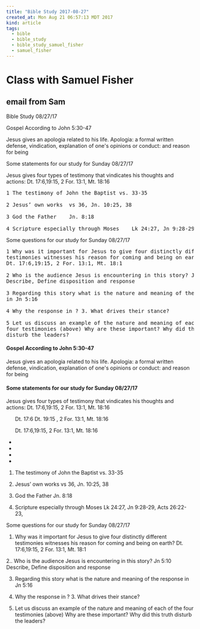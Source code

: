 ```yaml
---
title: "Bible Study 2017-08-27"
created_at: Mon Aug 21 06:57:13 MDT 2017
kind: article
tags:
  - bible
  - bible_study
  - bible_study_samuel_fisher
  - samuel_fisher
---
```


<h1>Class with Samuel Fisher</h1>

<h2>email from Sam</h2>

Bible Study 08/27/17

Gospel According to John 5:30-47

Jesus gives an apologia related to his life.  Apologia: a formal written defense, vindication, explanation of one's opinions or conduct: and reason for being  


Some statements for our study for Sunday 08/27/17

Jesus gives four types of testimony that vindicates his thoughts and actions: Dt. 17:6,19:15, 2 For. 13:1, Mt. 18:16

<pre>
1 The testimony of John the Baptist	vs. 33-35

2 Jesus’ own works	vs 36, Jn. 10:25, 38

3 God the Father 	Jn. 8:18

4 Scripture especially through Moses	Lk 24:27, Jn 9:28-29, Acts 26:22-23, 
</pre>

Some questions for our study for Sunday 08/27/17

<pre>
1 Why was it important for Jesus to give four distinctly different
testimonies witnesses his reason for coming and being on earth?
Dt. 17:6,19:15, 2 For. 13:1, Mt. 18:1

2 Who is the audience Jesus is encountering in this story? Jn 5:10
Describe, Define disposition and response

3 Regarding this story what is the nature and meaning of the response
in Jn 5:16

4 Why the response in ? 3. What drives their stance?

5 Let us discuss an example of the nature and meaning of each of the
four testimonies (above) Why are these important? Why did this truth
disturb the leaders?
</pre>

<h4>Gospel According to John 5:30-47</h4>

Jesus gives an apologia related to his life.  Apologia: a formal written
defense, vindication, explanation of one's opinions or conduct: and
reason for being

<h4>Some statements for our study for Sunday 08/27/17</h4>

Jesus gives four types of testimony that vindicates his thoughts and actions: 
Dt. 17:6,19:15, 2 For. 13:1, Mt. 18:16

<ul>
Dt. 17:6
Dt. 19:15
, 2 For. 13:1, 
Mt. 18:16

Dt. 17:6,19:15, 2 For. 13:1, Mt. 18:16
  <li></li>
  <li></li>
  <li></li>
  <li></li>
</ul>

1. The testimony of John the Baptist	vs. 33-35

2. Jesus’ own works	vs 36, Jn. 10:25, 38

3. God the Father 	Jn. 8:18

4. Scripture especially through Moses	Lk 24:27, Jn 9:28-29, Acts 26:22-23, 

Some questions for our study for Sunday 08/27/17

1. Why was it important for Jesus to give four distinctly different testimonies witnesses his reason for coming and being on earth?  			Dt. 17:6,19:15, 2 For. 13:1, Mt. 18:1

2.. Who is the audience Jesus is encountering in this story? Jn 5:10 Describe, Define disposition and response

3. Regarding this story what is the nature and meaning of the response in Jn 5:16

4. Why the response in ? 3. What drives their stance?

5. Let us discuss an example of the nature and meaning of each of the four testimonies (above) Why are these important? Why did this truth disturb the leaders?

<!--
html boilerplate
<a href="" target="_blank"></a>
<a name=""></a>
<img src="" width="400px">
<ul>
  <li></li>
</ul>
<pre>
</pre>
<pre><code>
</code></pre>
<math xmlns='http://www.w3.org/1998/Math/MathML' display='block'>
</math>
-->
